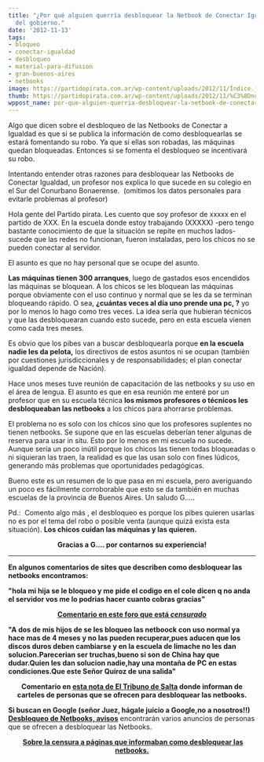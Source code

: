 ```yaml
---
title: "¿Por qué alguien querría desbloquear la Netbook de Conectar Igualdad?, las
  del gobierno."
date: '2012-11-13'
tags:
- bloqueo
- conectar-igualdad
- desbloqueo
- material-para-difusion
- gran-buenos-aires
- netbooks
image: https://partidopirata.com.ar/wp-content/uploads/2012/11/Índice.jpeg
thumb: https://partidopirata.com.ar/wp-content/uploads/2012/11/%C3%8Dndice-150x150.jpeg
wppost_name: por-que-alguien-querria-desbloquear-la-netbook-de-conectar-igualdad-las-del-gobierno
---
```


Algo que dicen sobre el desbloqueo de las Netbooks de Conectar a Igualdad es que si se publica la información de como desbloquearlas se estará fomentando su robo. Ya que si ellas son robadas, las máquinas quedan bloqueadas. Entonces si se fomenta el desbloqueo se incentivará su robo.

Intentando entender otras razones para desbloquear las Netbooks de Conectar Igualdad, un profesor nos explica lo que sucede en su colegio en el Sur del Conurbano Bonaerense.  (omitimos los datos personales para evitarle problemas al profesor)

Hola gente del Partido pirata. Les cuento que soy profesor de xxxxx en el partido de XXX. En la escuela donde estoy trabajando (XXXXX) -pero tengo bastante conocimiento de que la situación se repite en muchos lados- sucede que las redes no funcionan, fueron instaladas, pero los chicos no se pueden conectar al servidor.

El asunto es que no hay personal que se ocupe del asunto.

<strong> Las máquinas tienen 300 arranques</strong>, luego de gastados esos encendidos las máquinas se bloquean. A los chicos se les bloquean las máquinas porque obviamente con el uso continuo y normal que se les da se terminan bloqueando rápido. O sea, <strong>¿cuántas veces al día uno prende una pc, ?</strong> yo por lo menos lo hago como tres veces. La idea sería que hubieran técnicos y que las desbloquearan cuando esto sucede, pero en esta escuela vienen como cada tres meses.

Es obvio que los pibes van a buscar desbloquearla porque <strong>en la escuela nadie les da pelota,</strong> los directivos de estos asuntos ni se ocupan (también por cuestiones jurisdiccionales y de responsabilidades; el plan conectar igualdad depende de Nación).

Hace unos meses tuve reunión de capacitación de las netbooks y su uso en el área de lengua. El asunto es que en esa reunión me enteré por un profesor que en su escuela técnica <strong>los mismos profesores o técnicos les desbloqueaban las netbooks</strong> a los chicos para ahorrarse problemas.

El problema no es solo con los chicos sino que los profesores suplentes no tienen netbooks. Se supone que en las escuelas deberían tener algunas de reserva para usar in situ. Esto por lo menos en mi escuela no sucede. Aunque sería un poco inútil porque los chicos las tienen todas bloqueadas o ni siquieran las traen, la realidad es que las usan solo con fines lúdicos, generando más problemas que oportunidades pedagógicas.

Bueno este es un resumen de lo que pasa en mi escuela, pero averiguando un poco es fácilmente corroborable que esto se da también en muchas escuelas de la provincia de Buenos Aires.
Un saludo
G.....

Pd.:  Comento algo más , el desbloqueo es porque los pibes quieren usarlas no es por el tema del robo o posible venta (aunque quizá exista esta situación). <strong>Los chicos cuidan las máquinas y las quieren.</strong>
<p style="text-align: center;"><strong>Gracias a G.... por contarnos su experiencia!</strong></p>


<hr />

<strong>En algunos comentarios de sites que describen como desbloquear las netbooks encontramos:</strong>

<strong>"hola mi hija se le bloqueo y me pide el codigo en el cole dicen q no anda el servidor vos me lo podrias hacer cuanto cobras gracias"</strong>
<p style="text-align: center;"><strong><a href="http://webcache.googleusercontent.com/search?q=cache:Mcqec59zlw4J:www.cabiados.net/tecnologia/65643-guia-desbloquear-netbooks-de-el-gobierno.html+http://www.cabiados.net/tecnologia/65643-guia-desbloquear-netbooks-de-el-gobierno.html&amp;cd=1&amp;hl=es-419&amp;ct=clnk&amp;client=firefox-a" target="_blank">Comentario en este foro que está <em>censurado</em></a></strong></p>
<strong>"A dos de mis hijos de se les bloqueo las netboock con uso normal ya hace mas de 4 meses y no las pueden recuperar,pues aducen que los discos duros deben cambiarse y en la escuela de limache no les dan solucion.Parecerian ser truchas,bueno si son de China hay que dudar.Quien les dan solucion nadie,hay una montaña de PC en estas condiciones.Que este Señor Quiroz de una salida"</strong>
<p style="text-align: center;"><strong>Comentario en <a href="http://www.eltribuno.info/salta/177024-Cobran-para-desbloquear-las-netbooks-del-Gobierno.note.aspx" target="_blank">esta nota de El Tribuno de Salta</a> donde informan de carteles de personas que se ofrecen para desbloquear las netbooks.</strong></p>
<strong>Si buscan en Google (señor Juez, hágale juicio a Google,no a nosotros!!) <a href="http://www.google.com/search?q=desbloqueo%2C+netbooks%2C+avisos&amp;ie=utf-8&amp;oe=utf-8&amp;aq=t&amp;rls=org.mozilla:pt-BR:official&amp;client=firefox-a" target="_Blank">Desbloqueo de Netbooks, avisos</a></strong> encontrarán varios anuncios de personas que se ofrecen a desbloquear las Netbooks.
<p style="text-align: center;"> <strong><a href="https://partidopirata.com.ar/7349/la-informacion-sigue-queriendo-ser-libre-sobre-la-censura-a-las-paginas-que-explicaban-como-desbloquear-netbooks">Sobre la censura a páginas que informaban como desbloquear las netbooks.</a></strong></p>
